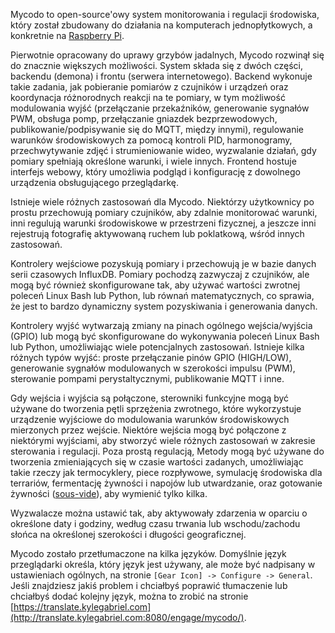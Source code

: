 Mycodo to open-source'owy system monitorowania i regulacji środowiska, który został zbudowany do działania na komputerach jednopłytkowych, a konkretnie na [Raspberry Pi](https://en.wikipedia.org/wiki/Raspberry_Pi).

Pierwotnie opracowany do uprawy grzybów jadalnych, Mycodo rozwinął się do znacznie większych możliwości. System składa się z dwóch części, backendu (demona) i frontu (serwera internetowego). Backend wykonuje takie zadania, jak pobieranie pomiarów z czujników i urządzeń oraz koordynacja różnorodnych reakcji na te pomiary, w tym możliwość modulowania wyjść (przełączanie przekaźników, generowanie sygnałów PWM, obsługa pomp, przełączanie gniazdek bezprzewodowych, publikowanie/podpisywanie się do MQTT, między innymi), regulowanie warunków środowiskowych za pomocą kontroli PID, harmonogramy, przechwytywanie zdjęć i strumieniowanie wideo, wyzwalanie działań, gdy pomiary spełniają określone warunki, i wiele innych. Frontend hostuje interfejs webowy, który umożliwia podgląd i konfigurację z dowolnego urządzenia obsługującego przeglądarkę.

Istnieje wiele różnych zastosowań dla Mycodo. Niektórzy użytkownicy po prostu przechowują pomiary czujników, aby zdalnie monitorować warunki, inni regulują warunki środowiskowe w przestrzeni fizycznej, a jeszcze inni rejestrują fotografię aktywowaną ruchem lub poklatkową, wśród innych zastosowań.

Kontrolery wejściowe pozyskują pomiary i przechowują je w bazie danych serii czasowych InfluxDB. Pomiary pochodzą zazwyczaj z czujników, ale mogą być również skonfigurowane tak, aby używać wartości zwrotnej poleceń Linux Bash lub Python, lub równań matematycznych, co sprawia, że jest to bardzo dynamiczny system pozyskiwania i generowania danych.

Kontrolery wyjść wytwarzają zmiany na pinach ogólnego wejścia/wyjścia (GPIO) lub mogą być skonfigurowane do wykonywania poleceń Linux Bash lub Python, umożliwiając wiele potencjalnych zastosowań. Istnieje kilka różnych typów wyjść: proste przełączanie pinów GPIO (HIGH/LOW), generowanie sygnałów modulowanych w szerokości impulsu (PWM), sterowanie pompami perystaltycznymi, publikowanie MQTT i inne.

Gdy wejścia i wyjścia są połączone, sterowniki funkcyjne mogą być używane do tworzenia pętli sprzężenia zwrotnego, które wykorzystuje urządzenie wyjściowe do modulowania warunków środowiskowych mierzonych przez wejście. Niektóre wejścia mogą być połączone z niektórymi wyjściami, aby stworzyć wiele różnych zastosowań w zakresie sterowania i regulacji. Poza prostą regulacją, Metody mogą być używane do tworzenia zmieniających się w czasie wartości zadanych, umożliwiając takie rzeczy jak termocyklery, piece rozpływowe, symulację środowiska dla terrariów, fermentację żywności i napojów lub utwardzanie, oraz gotowanie żywności ([sous-vide](https://en.wikipedia.org/wiki/Sous-vide)), aby wymienić tylko kilka.

Wyzwalacze można ustawić tak, aby aktywowały zdarzenia w oparciu o określone daty i godziny, według czasu trwania lub wschodu/zachodu słońca na określonej szerokości i długości geograficznej.

Mycodo zostało przetłumaczone na kilka języków. Domyślnie język przeglądarki określa, który język jest używany, ale może być nadpisany w ustawieniach ogólnych, na stronie `[Gear Icon] -> Configure -> General`. Jeśli znajdziesz jakiś problem i chciałbyś poprawić tłumaczenie lub chciałbyś dodać kolejny język, można to zrobić na stronie [https://translate.kylegabriel.com](http://translate.kylegabriel.com:8080/engage/mycodo/).
